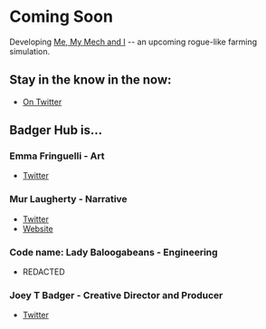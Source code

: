 # Coming Soon 

Developing [Me, My Mech and I](https://memymech.com) -- an upcoming rogue-like farming simulation.

## Stay in the know in the now:
- [On Twitter](https://twitter.com/badgerhub)

## Badger Hub is...

### **Emma Fringuelli** - Art
- [Twitter](https://twitter.com/emfring)

### **Mur Laugherty** - Narrative
- [Twitter](https://twitter.com/mightymur)
- [Website](https://https://murverse.com/)

### **Code name: Lady Baloogabeans** - Engineering
- REDACTED

### **Joey T Badger** - Creative Director and Producer
- [Twitter](https://twitter.com/JoeyTBadger)
